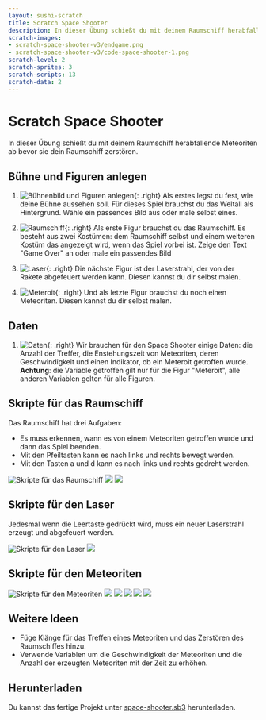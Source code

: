 ```yaml
---
layout: sushi-scratch
title: Scratch Space Shooter
description: In dieser Übung schießt du mit deinem Raumschiff herabfallende Meteoriten ab bevor sie dein Raumschiff zerstören.
scratch-images:
- scratch-space-shooter-v3/endgame.png
- scratch-space-shooter-v3/code-space-shooter-1.png
scratch-level: 2
scratch-sprites: 3
scratch-scripts: 13
scratch-data: 2
---
```


# Scratch Space Shooter

In dieser Übung schießt du mit deinem Raumschiff herabfallende Meteoriten ab bevor sie dein Raumschiff zerstören.

## Bühne und Figuren anlegen

1. ![Bühnenbild und Figuren anlegen](scratch-space-shooter-v3/01-background.png){: .right}
Als erstes legst du fest, wie deine Bühne aussehen soll. Für dieses Spiel brauchst du das Weltall als Hintergrund. Wähle ein passendes Bild aus oder male selbst eines.

2. ![Raumschiff](scratch-space-shooter-v3/02-spaceship.png){: .right}
Als erste Figur brauchst du das Raumschiff. Es besteht aus zwei Kostümen: dem Raumschiff selbst und einem weiteren Kostüm das angezeigt wird, wenn das Spiel vorbei ist. Zeige den Text "Game Over" an oder male ein passendes Bild

3. ![Laser](scratch-space-shooter-v3/03-laser.png){: .right}
Die nächste Figur ist der Laserstrahl, der von der Rakete abgefeuert werden kann. Diesen kannst du dir selbst malen.

4. ![Meteroit](scratch-space-shooter-v3/04-meteorit.png){: .right}
Und als letzte Figur brauchst du noch einen Meteoriten. Diesen kannst du dir selbst malen.

## Daten

1. ![Daten](scratch-space-shooter-v3/05-data.png){: .right}
Wir brauchen für den Space Shooter einige Daten: die Anzahl der Treffer, die Enstehungszeit von Meteoriten, deren Geschwindigkeit und einen Indikator, ob ein Meteroit getroffen wurde. **Achtung**: die Variable getroffen gilt nur für die Figur "Meteroit", alle anderen Variablen gelten für alle Figuren.

## Skripte für das Raumschiff

Das Raumschiff hat drei Aufgaben:

* Es muss erkennen, wann es von einem Meteoriten getroffen wurde und dann das Spiel beenden.
* Mit den Pfeiltasten kann es nach links und rechts bewegt werden.
* Mit den Tasten a und d kann es nach links und rechts gedreht werden.

![Skripte für das Raumschiff](scratch-space-shooter-v3/06-spaceship.png)
![](scratch-space-shooter-v3/07-spaceship.png)
![](scratch-space-shooter-v3/08-spaceship.png)

## Skripte für den Laser

Jedesmal wenn die Leertaste gedrückt wird, muss ein neuer Laserstrahl erzeugt und abgefeuert werden.

![Skripte für den Laser](scratch-space-shooter-v3/09-laser.png)
![](scratch-space-shooter-v3/10-laser.png)


## Skripte für den Meteoriten

![Skripte für den Meteoriten](scratch-space-shooter-v3/11-meteorit.png)
![](scratch-space-shooter-v3/12-meteorit.png)
![](scratch-space-shooter-v3/13-meteorit.png)
![](scratch-space-shooter-v3/14-meteorit.png)
![](scratch-space-shooter-v3/15-meteorit.png)
![](scratch-space-shooter-v3/16-meteorit.png)

## Weitere Ideen

* Füge Klänge für das Treffen eines Meteoriten und das Zerstören des Raumschiffes hinzu.
* Verwende Variablen um die Geschwindigkeit der Meteoriten und die Anzahl der erzeugten Meteoriten mit der Zeit zu erhöhen.

## Herunterladen

Du kannst das fertige Projekt unter [space-shooter.sb3](scratch-space-shooter-v3/space-shooter.sb3) herunterladen.